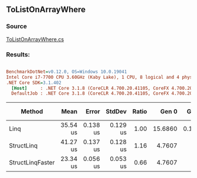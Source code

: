 ﻿## ToListOnArrayWhere

### Source
[ToListOnArrayWhere.cs](../../src/StructLinq.Benchmark/ToListOnArrayWhere.cs)

### Results:
``` ini

BenchmarkDotNet=v0.12.0, OS=Windows 10.0.19041
Intel Core i7-7700 CPU 3.60GHz (Kaby Lake), 1 CPU, 8 logical and 4 physical cores
.NET Core SDK=3.1.402
  [Host]     : .NET Core 3.1.8 (CoreCLR 4.700.20.41105, CoreFX 4.700.20.41903), X64 RyuJIT
  DefaultJob : .NET Core 3.1.8 (CoreCLR 4.700.20.41105, CoreFX 4.700.20.41903), X64 RyuJIT


```
|           Method |     Mean |    Error |   StdDev | Ratio |   Gen 0 |  Gen 1 | Gen 2 | Allocated |
|----------------- |---------:|---------:|---------:|------:|--------:|-------:|------:|----------:|
|             Linq | 35.54 us | 0.138 us | 0.129 us |  1.00 | 15.6860 | 0.1221 |     - |  64.34 KB |
|       StructLinq | 41.27 us | 0.137 us | 0.128 us |  1.16 |  4.7607 |      - |     - |  19.65 KB |
| StructLinqFaster | 23.34 us | 0.056 us | 0.053 us |  0.66 |  4.7607 |      - |     - |  19.59 KB |
